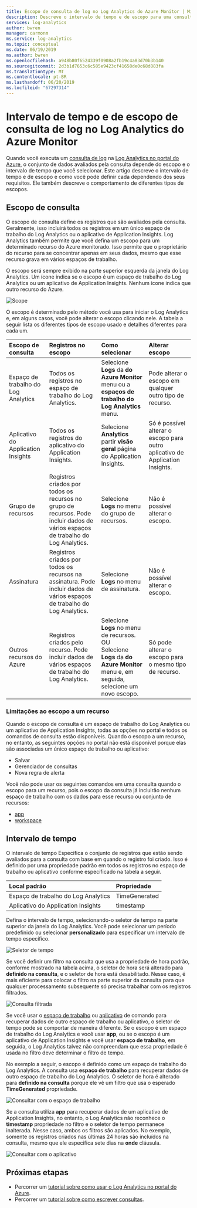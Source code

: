```yaml
---
title: Escopo de consulta de log no Log Analytics do Azure Monitor | Microsoft Docs
description: Descreve o intervalo de tempo e de escopo para uma consulta de log no Log Analytics do Azure Monitor.
services: log-analytics
author: bwren
manager: carmonm
ms.service: log-analytics
ms.topic: conceptual
ms.date: 06/19/2019
ms.author: bwren
ms.openlocfilehash: a948b80f6524339f0908a2fb19c4a83d70b3b140
ms.sourcegitcommit: 2d3b1d7653c6c585e9423cf41658de0c68d883fa
ms.translationtype: MT
ms.contentlocale: pt-BR
ms.lasthandoff: 06/20/2019
ms.locfileid: "67297314"
---
```

# <a name="log-query-scope-and-time-range-in-azure-monitor-log-analytics"></a>Intervalo de tempo e de escopo de consulta de log no Log Analytics do Azure Monitor
Quando você executa um [consulta de log](log-query-overview.md) na [Log Analytics no portal do Azure](get-started-portal.md), o conjunto de dados avaliados pela consulta depende do escopo e o intervalo de tempo que você selecionar. Este artigo descreve o intervalo de tempo e de escopo e como você pode definir cada dependendo dos seus requisitos. Ele também descreve o comportamento de diferentes tipos de escopos.


## <a name="query-scope"></a>Escopo de consulta
O escopo de consulta define os registros que são avaliados pela consulta. Geralmente, isso incluirá todos os registros em um único espaço de trabalho do Log Analytics ou o aplicativo de Application Insights. Log Analytics também permite que você defina um escopo para um determinado recurso do Azure monitorado. Isso permite que o proprietário do recurso para se concentrar apenas em seus dados, mesmo que esse recurso grava em vários espaços de trabalho.

O escopo será sempre exibido na parte superior esquerda da janela do Log Analytics. Um ícone indica se o escopo é um espaço de trabalho do Log Analytics ou um aplicativo de Application Insights. Nenhum ícone indica que outro recurso do Azure.

![Scope](media/scope/scope.png)

O escopo é determinado pelo método você usa para iniciar o Log Analytics e, em alguns casos, você pode alterar o escopo clicando nele. A tabela a seguir lista os diferentes tipos de escopo usado e detalhes diferentes para cada um.

| Escopo de consulta | Registros no escopo | Como selecionar | Alterar escopo |
|:---|:---|:---|:---|
| Espaço de trabalho do Log Analytics | Todos os registros no espaço de trabalho do Log Analytics. | Selecione **Logs** da **do Azure Monitor** menu ou a **espaços de trabalho do Log Analytics** menu.  | Pode alterar o escopo em qualquer outro tipo de recurso. |
| Aplicativo do Application Insights | Todos os registros do aplicativo do Application Insights. | Selecione **Analytics** partir **visão geral** página do Application Insights. | Só é possível alterar o escopo para outro aplicativo de Application Insights. |
| Grupo de recursos | Registros criados por todos os recursos no grupo de recursos. Pode incluir dados de vários espaços de trabalho do Log Analytics. | Selecione **Logs** no menu do grupo de recursos. | Não é possível alterar o escopo.|
| Assinatura | Registros criados por todos os recursos na assinatura. Pode incluir dados de vários espaços de trabalho do Log Analytics. | Selecione **Logs** no menu de assinatura.   | Não é possível alterar o escopo. |
| Outros recursos do Azure | Registros criados pelo recurso. Pode incluir dados de vários espaços de trabalho do Log Analytics.  | Selecione **Logs** no menu de recursos.<br>OU<br>Selecione **Logs** da **do Azure Monitor** menu e, em seguida, selecione um novo escopo. | Só pode alterar o escopo para o mesmo tipo de recurso. |

### <a name="limitations-when-scoped-to-a-resource"></a>Limitações ao escopo a um recurso

Quando o escopo de consulta é um espaço de trabalho do Log Analytics ou um aplicativo de Application Insights, todas as opções no portal e todos os comandos de consulta estão disponíveis. Quando o escopo a um recurso, no entanto, as seguintes opções no portal não está disponível porque elas são associadas um único espaço de trabalho ou aplicativo:

- Salvar
- Gerenciador de consultas
- Nova regra de alerta

Você não pode usar os seguintes comandos em uma consulta quando o escopo para um recurso, pois o escopo da consulta já incluirão nenhum espaço de trabalho com os dados para esse recurso ou conjunto de recursos:

- [app](app-expression.md)
- [workspace](workspace-expression.md)
 


## <a name="time-range"></a>Intervalo de tempo
O intervalo de tempo Especifica o conjunto de registros que estão sendo avaliados para a consulta com base em quando o registro foi criado. Isso é definido por uma propriedade padrão em todos os registros no espaço de trabalho ou aplicativo conforme especificado na tabela a seguir.

| Local padrão | Propriedade |
|:---|:---|
| Espaço de trabalho do Log Analytics          | TimeGenerated |
| Aplicativo do Application Insights | timestamp     |

Defina o intervalo de tempo, selecionando-o seletor de tempo na parte superior da janela do Log Analytics.  Você pode selecionar um período predefinido ou selecionar **personalizado** para especificar um intervalo de tempo específico.

![Seletor de tempo](media/scope/time-picker.png)

Se você definir um filtro na consulta que usa a propriedade de hora padrão, conforme mostrado na tabela acima, o seletor de hora será alterado para **definido na consulta**, e o seletor de hora está desabilitado. Nesse caso, é mais eficiente para colocar o filtro na parte superior da consulta para que qualquer processamento subsequente só precisa trabalhar com os registros filtrados.

![Consulta filtrada](media/scope/query-filtered.png)

Se você usar o [espaço de trabalho](workspace-expression.md) ou [aplicativo](app-expression.md) de comando para recuperar dados de outro espaço de trabalho ou aplicativo, o seletor de tempo pode se comportar de maneira diferente. Se o escopo é um espaço de trabalho do Log Analytics e você usar **app**, ou se o escopo é um aplicativo de Application Insights e você usar **espaço de trabalho**, em seguida, o Log Analytics talvez não compreendam que essa propriedade é usada no filtro deve determinar o filtro de tempo.

No exemplo a seguir, o escopo é definido como um espaço de trabalho do Log Analytics.  A consulta usa **espaço de trabalho** para recuperar dados de outro espaço de trabalho do Log Analytics. O seletor de hora é alterado para **definido na consulta** porque ele vê um filtro que usa o esperado **TimeGenerated** propriedade.

![Consultar com o espaço de trabalho](media/scope/query-workspace.png)

Se a consulta utiliza **app** para recuperar dados de um aplicativo de Application Insights, no entanto, o Log Analytics não reconhece o **timestamp** propriedade no filtro e o seletor de tempo permanece inalterada. Nesse caso, ambos os filtros são aplicados. No exemplo, somente os registros criados nas últimas 24 horas são incluídos na consulta, mesmo que ele especifica sete dias na **onde** cláusula.

![Consultar com o aplicativo](media/scope/query-app.png)

## <a name="next-steps"></a>Próximas etapas

- Percorrer um [tutorial sobre como usar o Log Analytics no portal do Azure](get-started-portal.md).
- Percorrer um [tutorial sobre como escrever consultas](get-started-queries.md).